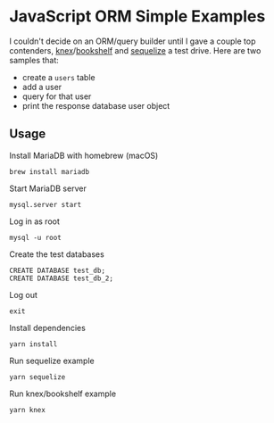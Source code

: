 # JavaScript ORM Simple Examples
I couldn't decide on an ORM/query builder until I gave a couple top contenders, [knex](https://github.com/tgriesser/knex)/[bookshelf](https://github.com/bookshelf/bookshelf) and [sequelize](https://github.com/sequelize/sequelize) a test drive. Here are two samples that:
* create a `users` table
* add a user
* query for that user
* print the response database user object

## Usage
Install MariaDB with homebrew (macOS)
```
brew install mariadb
```

Start MariaDB server
```
mysql.server start
```

Log in as root
```
mysql -u root
```

Create the test databases
```
CREATE DATABASE test_db;
CREATE DATABASE test_db_2;
```

Log out
```
exit
```

Install dependencies
```
yarn install
```

Run sequelize example
```
yarn sequelize
```

Run knex/bookshelf example
```
yarn knex
```
